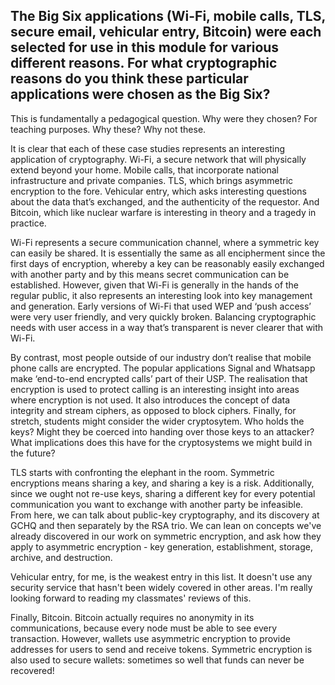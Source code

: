 ## The Big Six applications (Wi-Fi, mobile calls, TLS, secure email, vehicular entry, Bitcoin) were each selected for use in this module for various different reasons. For what cryptographic reasons do you think these particular applications were chosen as the Big Six?

This is fundamentally a pedagogical question. Why were they chosen? For teaching purposes. Why these? Why not these.

It is clear that each of these case studies represents an interesting application of cryptography. Wi-Fi, a secure network that will physically extend beyond your home. Mobile calls, that incorporate national infrastructure and private companies. TLS, which brings asymmetric encryption to the fore. Vehicular entry, which asks interesting questions about the data that’s exchanged, and the authenticity of the requestor. And Bitcoin, which like nuclear warfare is interesting in theory and a tragedy in practice.

Wi-Fi represents a secure communication channel, where a symmetric key can easily be shared. It is essentially the same as all encipherment since the first days of encryption, whereby a key can be reasonably easily exchanged with another party and by this means secret communication can be established. However, given that Wi-Fi is generally in the hands of the regular public, it also represents an interesting look into key management and generation. Early versions of Wi-Fi that used WEP and ‘push access’ were very user friendly, and very quickly broken. Balancing cryptographic needs with user access in a way that’s transparent is never clearer that with Wi-Fi.

By contrast, most people outside of our industry don’t realise that mobile phone calls are encrypted. The popular applications Signal and Whatsapp make ‘end-to-end encrypted calls’ part of their USP. The realisation that encryption is used to protect calling is an interesting insight into areas where encryption is not used. It also introduces the concept of data integrity and stream ciphers, as opposed to block ciphers. Finally, for stretch, students might consider the wider cryptosytem. Who holds the keys? Might they be coerced into handing over those keys to an attacker? What implications does this have for the cryptosystems we might build in the future?

TLS starts with confronting the elephant in the room. Symmetric encryptions means sharing a key, and sharing a key is a risk. Additionally, since we ought not re-use keys, sharing a different key for every potential communication you want to exchange with another party be infeasible. From here, we can talk about public-key cryptography, and its discovery at GCHQ and then separately by the RSA trio. We can lean on concepts we've already discovered in our work on symmetric encryption, and ask how they apply to asymmetric encryption - key generation, establishment, storage, archive, and destruction.

Vehicular entry, for me, is the weakest entry in this list. It doesn't use any security service that hasn't been widely covered in other areas. I'm really looking forward to reading my classmates' reviews of this.

Finally, Bitcoin. Bitcoin actually requires no anonymity in its communications, because every node must be able to see every transaction. However, wallets use asymmetric encryption to provide addresses for users to send and receive tokens. Symmetric encryption is also used to secure wallets: sometimes so well that funds can never be recovered!
